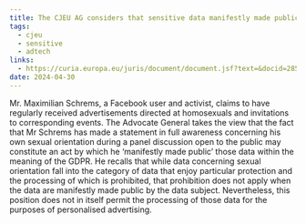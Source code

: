 ```yaml
---
title: The CJEU AG considers that sensitive data manifestly made public does not automatically allow for its use for targeted marketing
tags:
  - cjeu
  - sensitive
  - adtech
links:
  - https://curia.europa.eu/juris/document/document.jsf?text=&docid=285201&pageIndex=0&doclang=EN&mode=req&dir=&occ=first&part=1&cid=787304
date: 2024-04-30
---
```

Mr. Maximilian Schrems, a Facebook user and activist, claims to have regularly received advertisements directed at homosexuals and invitations to corresponding events. The Advocate General takes the view that the fact that Mr Schrems has made a statement in full awareness concerning his own sexual orientation during a panel discussion open to the public may constitute an act by which he ‘manifestly made public’ those data within the meaning of the GDPR. He recalls that while data concerning sexual orientation fall into the category of data that enjoy particular protection and the processing of which is prohibited, that prohibition does not apply when the data are manifestly made public by the data subject. Nevertheless, this position does not in itself permit the processing of those data for the purposes of personalised advertising.